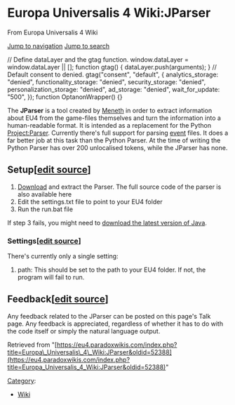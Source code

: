 Europa Universalis 4 Wiki:JParser
=================================

From Europa Universalis 4 Wiki

[Jump to navigation](#mw-sidebar-button) [Jump to search](#searchInput)

// Define dataLayer and the gtag function. window.dataLayer = window.dataLayer || \[\]; function gtag() { dataLayer.push(arguments); } // Default consent to denied. gtag("consent", "default", { analytics\_storage: "denied", functionality\_storage: "denied", security\_storage: "denied", personalization\_storage: "denied", ad\_storage: "denied", wait\_for\_update: "500", }); function OptanonWrapper() {}

The **JParser** is a tool created by [Meneth](/Meneth "Meneth") in order to extract information about EU4 from the game-files themselves and turn the information into a human-readable format. It is intended as a replacement for the Python [Project:Parser](/Europa_Universalis_4_Wiki:Parser "Europa Universalis 4 Wiki:Parser"). Currently there's full support for parsing [event](/Event "Event") files. It does a far better job at this task than the Python Parser. At the time of writing the Python Parser has over 200 unlocalised tokens, while the JParser has none.

Setup\[[edit source](/index.php?title=Europa_Universalis_4_Wiki:JParser&action=edit&section=1 "Edit section: Setup")\]
----------------------------------------------------------------------------------------------------------------------

1.  [Download](https://github.com/Meneth/JParser) and extract the Parser. The full source code of the parser is also available here
2.  Edit the settings.txt file to point to your EU4 folder
3.  Run the run.bat file

If step 3 fails, you might need to [download the latest version of Java](https://java.com/en/download/).

### Settings\[[edit source](/index.php?title=Europa_Universalis_4_Wiki:JParser&action=edit&section=2 "Edit section: Settings")\]

There's currently only a single setting:

1.  path: This should be set to the path to your EU4 folder. If not, the program will fail to run.

Feedback\[[edit source](/index.php?title=Europa_Universalis_4_Wiki:JParser&action=edit&section=3 "Edit section: Feedback")\]
----------------------------------------------------------------------------------------------------------------------------

Any feedback related to the JParser can be posted on this page's Talk page. Any feedback is appreciated, regardless of whether it has to do with the code itself or simply the natural language output.

Retrieved from "[https://eu4.paradoxwikis.com/index.php?title=Europa\_Universalis\_4\_Wiki:JParser&oldid=52388](https://eu4.paradoxwikis.com/index.php?title=Europa_Universalis_4_Wiki:JParser&oldid=52388)"

[Category](/Special:Categories "Special:Categories"):

*   [Wiki](/Category:Wiki "Category:Wiki")